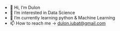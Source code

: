 - 👋 Hi, I’m Dulon
- 👀 I’m interested in Data Science
- 🌱 I’m currently learning python & Machine Learning 
- 📫 How to reach me -> dulon.iubat@gmail.com

<!---
Dulon18/Dulon18 is a ✨ special ✨ repository because its `README.md` (this file) appears on your GitHub profile.
You can click the Preview link to take a look at your changes.
--->
